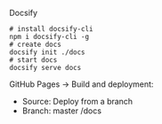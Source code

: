 Docsify

```shell
# install docsify-cli
npm i docsify-cli -g
# create docs
docsify init ./docs
# start docs
docsify serve docs
```

GitHub Pages -> Build and deployment:
- Source: Deploy from a branch
- Branch: master /docs
